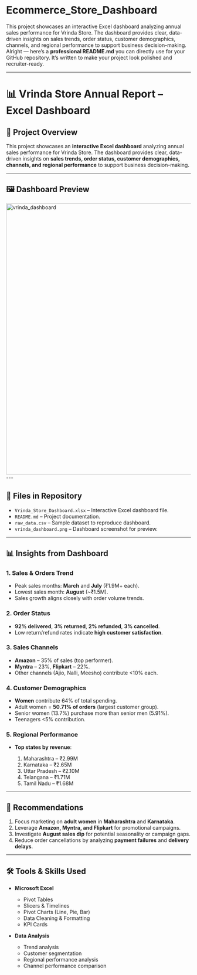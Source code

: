 # Ecommerce_Store_Dashboard
This project showcases an interactive Excel dashboard analyzing annual sales performance for Vrinda Store. The dashboard provides clear, data-driven insights on sales trends, order status, customer demographics, channels, and regional performance to support business decision-making.
Alright — here’s a **professional README.md** you can directly use for your GitHub repository.
It’s written to make your project look polished and recruiter-ready.

---

# 📊 Vrinda Store Annual Report – Excel Dashboard

## 📌 Project Overview

This project showcases an **interactive Excel dashboard** analyzing annual sales performance for Vrinda Store.
The dashboard provides clear, data-driven insights on **sales trends, order status, customer demographics, channels, and regional performance** to support business decision-making.


---

## 🖼️ Dashboard Preview

<img width="1868" height="740" alt="vrinda_dashboard" src="https://github.com/user-attachments/assets/1333da9c-c75f-41a7-bfd5-1777a4538455" />
---

## 📂 Files in Repository

* `Vrinda_Store_Dashboard.xlsx` – Interactive Excel dashboard file.
* `README.md` – Project documentation.
* `raw_data.csv` –  Sample dataset to reproduce dashboard.
* `vrinda_dashboard.png` – Dashboard screenshot for preview.

---

## 📊 Insights from Dashboard

### **1. Sales & Orders Trend**

* Peak sales months: **March** and **July** (₹1.9M+ each).
* Lowest sales month: **August** (\~₹1.5M).
* Sales growth aligns closely with order volume trends.

### **2. Order Status**

* **92% delivered**, **3% returned**, **2% refunded**, **3% cancelled**.
* Low return/refund rates indicate **high customer satisfaction**.

### **3. Sales Channels**

* **Amazon** – 35% of sales (top performer).
* **Myntra** – 23%, **Flipkart** – 22%.
* Other channels (Ajio, Nalli, Meesho) contribute <10% each.

### **4. Customer Demographics**

* **Women** contribute 64% of total spending.
* Adult women = **50.71% of orders** (largest customer group).
* Senior women (13.7%) purchase more than senior men (5.91%).
* Teenagers <5% contribution.

### **5. Regional Performance**

* **Top states by revenue**:

  1. Maharashtra – ₹2.99M
  2. Karnataka – ₹2.65M
  3. Uttar Pradesh – ₹2.10M
  4. Telangana – ₹1.71M
  5. Tamil Nadu – ₹1.68M

---

## 🎯 Recommendations

1. Focus marketing on **adult women** in **Maharashtra** and **Karnataka**.
2. Leverage **Amazon, Myntra, and Flipkart** for promotional campaigns.
3. Investigate **August sales dip** for potential seasonality or campaign gaps.
4. Reduce order cancellations by analyzing **payment failures** and **delivery delays**.

---

## 🛠 Tools & Skills Used

* **Microsoft Excel**

  * Pivot Tables
  * Slicers & Timelines
  * Pivot Charts (Line, Pie, Bar)
  * Data Cleaning & Formatting
  * KPI Cards
* **Data Analysis**

  * Trend analysis
  * Customer segmentation
  * Regional performance analysis
  * Channel performance comparison
